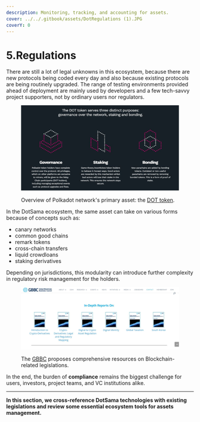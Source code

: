 ```yaml
---
description: Monitoring, tracking, and accounting for assets.
cover: ../../.gitbook/assets/DotRegulations (1).JPG
coverY: 0
---
```


# 5.Regulations

There are still a lot of legal unknowns in this ecosystem, because there are new protocols being coded every day and also because existing protocols are being routinely upgraded. The range of testing environments provided ahead of deployment are mainly used by developers and a few tech-savvy project supporters, not by ordinary users nor regulators.&#x20;

<figure><img src="../../.gitbook/assets/R_Dot.JPG" alt=""><figcaption><p>Overview of Polkadot network's primary asset: the <a href="https://polkadot.network/dot-token/">DOT token</a>.</p></figcaption></figure>



In the DotSama ecosystem, the same asset can take on various forms because of concepts such as:

* canary networks
* common good chains
* remark tokens
* cross-chain transfers
* liquid crowdloans
* staking derivatives

Depending on jurisdictions, this modularity can introduce further complexity in regulatory risk management for the holders.



<figure><img src="../../.gitbook/assets/R_GBBC.JPG" alt=""><figcaption><p>The <a href="https://gbbcouncil.org/gsmi/">GBBC</a> proposes comprehensive resources on Blockchain-related legislations.</p></figcaption></figure>

In the end, the burden of **compliance** remains the biggest challenge for users, investors, project teams, and VC institutions alike.

****

**In this section, we cross-reference DotSama technologies with existing legislations and review some essential ecosystem tools for assets management.**&#x20;

&#x20;
